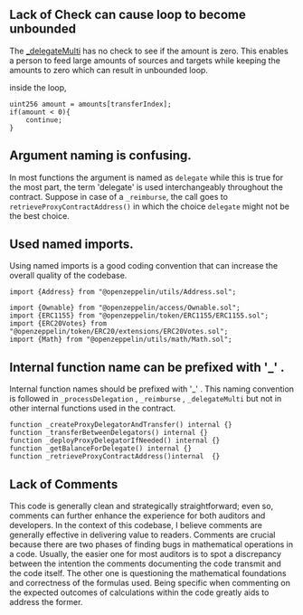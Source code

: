 ## Lack of Check can cause loop to become unbounded

The [_delegateMulti](https://github.com/code-423n4/2023-10-ens/blob/ed25379c06e42c8218eb1e80e141412496950685/contracts/ERC20MultiDelegate.sol#L65C4-L69C17) has no check to see if the amount is zero. This enables a person to feed large amounts of sources and targets while keeping the amounts to zero which can result in unbounded loop.

inside the loop,
```solidity
uint256 amount = amounts[transferIndex];
if(amount < 0){
    continue;
}
```

## Argument naming is confusing.

In most functions the argument is named as `delegate` while this is true for the most part, the term 'delegate' is used interchangeably throughout the contract. Suppose in case of a `_reimburse`, the call goes to `retrieveProxyContractAddress()` in which the choice `delegate` might not be the best choice.

## Used named imports.

Using named imports is a good coding convention that can increase the overall quality of the codebase.

```solidity
import {Address} from "@openzeppelin/utils/Address.sol";

import {Ownable} from "@openzeppelin/access/Ownable.sol";
import {ERC1155} from "@openzeppelin/token/ERC1155/ERC1155.sol";
import {ERC20Votes} from "@openzeppelin/token/ERC20/extensions/ERC20Votes.sol";
import {Math} from "@openzeppelin/utils/math/Math.sol";
```
## Internal function name can be prefixed with '_' .

Internal function names should be prefixed with '_' . This naming convention is followed in `_processDelegation` , `_reimburse` , `_delegateMulti` but not in other internal functions used in the contract.

```
function _createProxyDelegatorAndTransfer() internal {}
function _transferBetweenDelegators() internal {}
function _deployProxyDelegatorIfNeeded() internal {}
function _getBalanceForDelegate() internal {}
function _retrieveProxyContractAddress()internal  {}
```

## Lack of Comments

This code is generally clean and strategically straightforward; even so, comments can further enhance the experience for both auditors and developers. In the context of this codebase, I believe comments are generally effective in delivering value to readers. Comments are crucial because there are two phases of finding bugs in mathematical operations in a code. Usually, the easier one for most auditors is to spot a discrepancy between the intention the comments documenting the code transmit and the code itself. The other one is questioning the mathematical foundations and correctness of the formulas used. Being specific when commenting on the expected outcomes of calculations within the code greatly aids to address the former.

